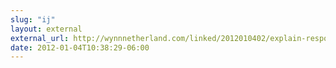 ```yaml
---
slug: "ij"
layout: external
external_url: http://wynnnetherland.com/linked/2012010402/explain-responsive-web-design-to-your-client-boss-etc
date: 2012-01-04T10:38:29-06:00
---
```

